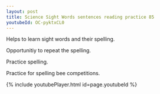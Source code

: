 ```yaml
---
layout: post
title: Science Sight Words sentences reading practice 85
youtubeId: OC-pyktxCL0
---
```

 
 
Helps to learn sight words and their spelling.

Opportunitiy to repeat the spelling. 

Practice spelling. 
 
Practice for spelling bee competitions. 
 
{% include youtubePlayer.html id=page.youtubeId %}
 
 
